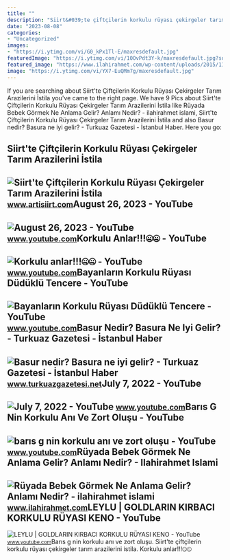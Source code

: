 ```yaml
---
title: ""
description: "Siirt&#039;te çiftçilerin korkulu rüyası çekirgeler tarım arazilerini i̇stila"
date: "2023-08-08"
categories:
- "Uncategorized"
images:
- "https://i.ytimg.com/vi/G0_kPx1Tl-E/maxresdefault.jpg"
featuredImage: "https://i.ytimg.com/vi/10OvPdt3Y-k/maxresdefault.jpg?sqp=-oaymwEmCIAKENAF8quKqQMa8AEB-AH-CIAC0AWKAgwIABABGHIgWShBMA8=&amp;rs=AOn4CLCa0VCzSzroNhLC7ads56ciEenq-g"
featured_image: "https://www.ilahirahmet.com/wp-content/uploads/2015/11/Rüyada-Bebek-Görmek-Ne-Anlama-Gelir.jpg"
image: "https://i.ytimg.com/vi/YX7-EuQMm7g/maxresdefault.jpg"
---
```


If you are searching about Siirt'te Çiftçilerin Korkulu Rüyası Çekirgeler Tarım Arazilerini İstila you've came to the right page. We have 9 Pics about Siirt'te Çiftçilerin Korkulu Rüyası Çekirgeler Tarım Arazilerini İstila like Rüyada Bebek Görmek Ne Anlama Gelir? Anlamı Nedir? - ilahirahmet islami, Siirt'te Çiftçilerin Korkulu Rüyası Çekirgeler Tarım Arazilerini İstila and also Basur nedir? Basura ne iyi gelir? - Turkuaz Gazetesi - İstanbul Haber. Here you go:

Siirt'te Çiftçilerin Korkulu Rüyası Çekirgeler Tarım Arazilerini İstila
-----------------------------------------------------------------------

 ![Siirt'te Çiftçilerin Korkulu Rüyası Çekirgeler Tarım Arazilerini İstila](https://www.artisiirt.com/i/dosya/haber/siirt-te-ciftcilerin-korkulu-r_1659422616_ZxGpvS.jpeg/jpg-100-1280-720) <small>www.artisiirt.com</small>August 26, 2023 - YouTube
-------------------------

 ![August 26, 2023 - YouTube](https://i.ytimg.com/vi/ZEKQ680y6-w/maxres2.jpg?sqp=-oaymwEoCIAKENAF8quKqQMcGADwAQH4AbYIgAKAD4oCDAgAEAEYZSA5KH8wDw==&rs=AOn4CLDc65fti5WI16LtTQdrzhn_R-FcYA) <small>www.youtube.com</small>Korkulu Anlar!!!🤐🤐 - YouTube
----------------------------

 ![Korkulu anlar!!!🤐🤐 - YouTube](https://i.ytimg.com/vi/G0_kPx1Tl-E/maxresdefault.jpg) <small>www.youtube.com</small>Bayanların Korkulu Rüyası Düdüklü Tencere - YouTube
---------------------------------------------------

 ![Bayanların Korkulu Rüyası Düdüklü Tencere - YouTube](https://i.ytimg.com/vi/H9Z9h9cXpEM/maxresdefault.jpg?sqp=-oaymwEmCIAKENAF8quKqQMa8AEB-AH-CYAC0AWKAgwIABABGFYgVihlMA8=&rs=AOn4CLAenVYD3kIIKS7g5NzRRijxSKHRbA) <small>www.youtube.com</small>Basur Nedir? Basura Ne Iyi Gelir? - Turkuaz Gazetesi - İstanbul Haber
---------------------------------------------------------------------

 ![Basur nedir? Basura ne iyi gelir? - Turkuaz Gazetesi - İstanbul Haber](https://static.daktilo.com/sites/870/uploads/2022/10/18/saglikhd.jpg) <small>www.turkuazgazetesi.net</small>July 7, 2022 - YouTube
----------------------

 ![July 7, 2022 - YouTube](https://i.ytimg.com/vi/EmnGMIJCpnY/maxres2.jpg?sqp=-oaymwEoCIAKENAF8quKqQMcGADwAQH4AZQDgALQBYoCDAgAEAEYfyAmKBwwDw==&rs=AOn4CLDP-kSHrFjtubbdVwtR_Qb5r_fcyA) <small>www.youtube.com</small>Barıs G Nin Korkulu Anı Ve Zort Oluşu - YouTube
-----------------------------------------------

 ![barıs g nin korkulu anı ve zort oluşu - YouTube](https://i.ytimg.com/vi/10OvPdt3Y-k/maxresdefault.jpg?sqp=-oaymwEmCIAKENAF8quKqQMa8AEB-AH-CIAC0AWKAgwIABABGHIgWShBMA8=&rs=AOn4CLCa0VCzSzroNhLC7ads56ciEenq-g) <small>www.youtube.com</small>Rüyada Bebek Görmek Ne Anlama Gelir? Anlamı Nedir? - Ilahirahmet Islami
-----------------------------------------------------------------------

 ![Rüyada Bebek Görmek Ne Anlama Gelir? Anlamı Nedir? - ilahirahmet islami](https://www.ilahirahmet.com/wp-content/uploads/2015/11/Rüyada-Bebek-Görmek-Ne-Anlama-Gelir.jpg) <small>www.ilahirahmet.com</small>LEYLU | GOLDLARIN KIRBACI KORKULU RÜYASI KENO - YouTube
-------------------------------------------------------

 ![LEYLU | GOLDLARIN KIRBACI KORKULU RÜYASI KENO - YouTube](https://i.ytimg.com/vi/YX7-EuQMm7g/maxresdefault.jpg) <small>www.youtube.com</small>Barıs g nin korkulu anı ve zort oluşu. Siirt'te çiftçilerin korkulu rüyası çekirgeler tarım arazilerini i̇stila. Korkulu anlar!!!🤐🤐
